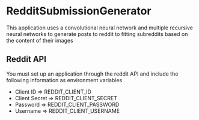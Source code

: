 # RedditSubmissionGenerator
This application uses a convolutional neural network and multiple recursive neural networks to generate posts to reddit to fitting subreddits based on the content of their images

## Reddit API
You must set up an application through the reddit API and include the following information as environment variables
- Client ID => REDDIT_CLIENT_ID
- Client Secret => REDDIT_CLIENT_SECRET
- Password => REDDIT_CLIENT_PASSWORD
- Username => REDDIT_CLIENT_USERNAME
